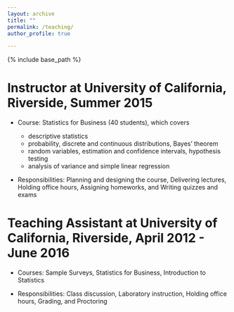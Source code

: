 ```yaml
---
layout: archive
title: ""
permalink: /teaching/
author_profile: true

---
```


{% include base_path %}


Instructor at University of California, Riverside, Summer 2015
======
* Course: Statistics for Business (40 students), which covers 
  * descriptive statistics 
  * probability, discrete and continuous distributions, Bayes’ theorem
  * random variables, estimation and confidence intervals, hypothesis testing
  * analysis of variance and simple linear regression
		
* Responsibilities: Planning and designing the course, Delivering lectures, Holding office hours, Assigning homeworks, and Writing quizzes and exams
	


Teaching Assistant at University of California, Riverside, April 2012 - June 2016
======
* Courses: Sample Surveys, Statistics for Business, Introduction to Statistics
		
* Responsibilities: Class discussion, Laboratory instruction, Holding office hours, Grading, and Proctoring
